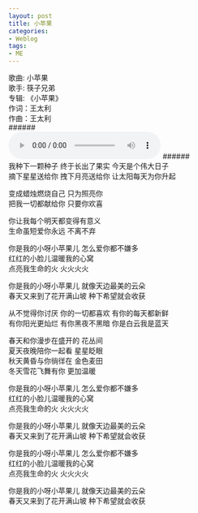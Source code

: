 ```yaml
---
layout: post
title: 小苹果 
categories:
- Weblog
tags:
- ME
---
```

歌曲: 小苹果    
歌手: 筷子兄弟    
专辑: 《小苹果》    
作词：王太利     
作曲：王太利    
    ######    
<audio controls="controls" autoplay="autoplay" loop="loop">
<source src="http://hao.zhao.im/media/template/Apple.mp3" type="audio/mp3">
HTML5 audio not supported!
</audio> 
    ######    
我种下一颗种子 终于长出了果实 今天是个伟大日子     
摘下星星送给你 拽下月亮送给你 让太阳每天为你升起    
    
变成蜡烛燃烧自己 只为照亮你     
把我一切都献给你 只要你欢喜   
   
你让我每个明天都变得有意义   
生命虽短爱你永远 不离不弃   
   
你是我的小呀小苹果儿 怎么爱你都不嫌多   
红红的小脸儿温暖我的心窝    
点亮我生命的火 火火火火   
   
你是我的小呀小苹果儿 就像天边最美的云朵   
春天又来到了花开满山坡 种下希望就会收获   
   
从不觉得你讨厌 你的一切都喜欢 有你的每天都新鲜   
有你阳光更灿烂 有你黑夜不黑暗 你是白云我是蓝天   
   
春天和你漫步在盛开的 花丛间   
夏天夜晚陪你一起看 星星眨眼   
秋天黄昏与你徜徉在 金色麦田   
冬天雪花飞舞有你 更加温暖   
   
你是我的小呀小苹果儿 怎么爱你都不嫌多   
红红的小脸儿温暖我的心窝    
点亮我生命的火 火火火火   
   
你是我的小呀小苹果儿 就像天边最美的云朵   
春天又来到了花开满山坡 种下希望就会收获   
   
你是我的小呀小苹果儿 怎么爱你都不嫌多   
红红的小脸儿温暖我的心窝   
点亮我生命的火 火火火火   
   
你是我的小呀小苹果儿 就像天边最美的云朵   
春天又来到了花开满山坡 种下希望就会收获   
